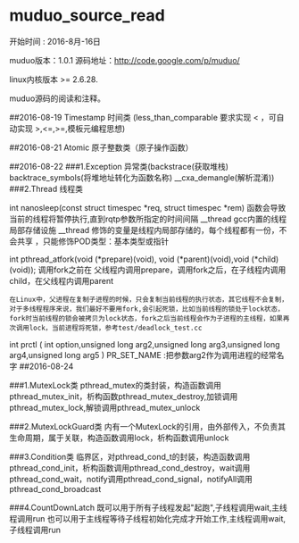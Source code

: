 # muduo_source_read
开始时间  : 2016-8月-16日

muduo版本：1.0.1
源码地址：http://code.google.com/p/muduo/

linux内核版本 >= 2.6.28.


muduo源码的阅读和注释。

##2016-08-19 
Timestamp 时间类 (less_than_comparable 要求实现 < ，可自动实现 >,<=,>=,模板元编程思想)

##2016-08-21 
Atomic 原子整数类（原子操作函数）

##2016-08-22 
###1.Exception 异常类(backstrace(获取堆栈) backtrace_symbols(将堆地址转化为函数名称) __cxa_demangle(解析混淆))  
###2.Thread 线程类  
  
  int nanosleep(const struct timespec *req, struct timespec *rem) 函数会导致当前的线程将暂停执行,直到rqtp参数所指定的时间间隔
  __thread gcc内置的线程局部存储设施  __thread 修饰的变量是线程内局部存储的，每个线程都有一份，不会共享 ，只能修饰POD类型：基本类型或指针
  
  int pthread_atfork(void (*prepare)(void), void (*parent)(void),void (*child)(void)); 调用fork之前在 父线程内调用prepare，调用fork之后，在子线程内调用child，在父线程内调用parent
  
  
    在Linux中，父进程在复制子进程的时候，只会复制当前线程的执行状态，其它线程不会复制，对于多线程程序来说，我们最好不要用fork,会引起死锁，比如当前线程的锁处于lock状态，fork时当前线程的锁会被拷贝为lock状态，fork之后当前线程会作为子进程的主线程，如果再次调用lock，当前进程将死锁，参考test/deadlock_test.cc
  
  int prctl ( int option,unsigned long arg2,unsigned long arg3,unsigned long arg4,unsigned long arg5 ) PR_SET_NAME :把参数arg2作为调用进程的经常名字
##2016-08-24

###1.MutexLock类
pthread_mutex的类封装，构造函数调用pthread_mutex_init，析构函数pthread_mutex_destroy,加锁调用pthread_mutex_lock,解锁调用pthread_mutex_unlock  

###2.MutexLockGuard类
内有一个MutexLock的引用，由外部传入，不负责其生命周期，属于关联，构造函数调用lock，析构函数调用unlock

###3.Condition类 
临界区，对pthread_cond_t的封装，构造函数调用pthread_cond_init，析构函数调用pthread_cond_destroy，wait调用pthread_cond_wait，notify调用pthread_cond_signal，notifyAll调用pthread_cond_broadcast

###4.CountDownLatch
既可以用于所有子线程发起"起跑",子线程调用wait,主线程调用run
也可以用于主线程等待子线程初始化完成才开始工作,主线程调用wait,子线程调用run